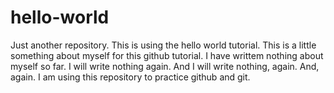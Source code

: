 # hello-world
Just another repository.  This is using the hello world tutorial.
This is a little something about myself for this github tutorial.
I have writtem nothing about myself so far.
I will write nothing again.  And I will write nothing, again. And, again.
I am using this repository to practice github and git.

